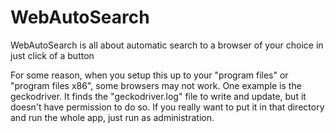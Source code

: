 # WebAutoSearch
WebAutoSearch is all about automatic search to a browser of your choice in just click of a button

For some reason, when you setup this up to your "program files" or "program files x86", 
some browsers may not work. One example is the geckodriver. It finds the "geckodriver.log" 
file to write and update, but it doesn't have permission to do so. If you really want to 
put it in that directory and run the whole app, just run as administration.
